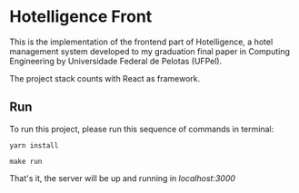 # Hotelligence Front

This is the implementation of the frontend part of Hotelligence, a hotel management system developed to my graduation final paper in Computing Engineering by Universidade Federal de Pelotas (UFPel).

The project stack counts with React as framework.

## Run

To run this project, please run this sequence of commands in terminal:

`yarn install`

`make run`

That's it, the server will be up and running in *localhost:3000*